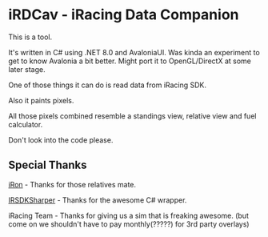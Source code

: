 # iRDCav - iRacing Data Companion
This is a tool.

It's written in C# using .NET 8.0 and AvaloniaUI. Was kinda an experiment to get to know Avalonia a bit better. Might port it to OpenGL/DirectX at some later stage.

One of those things it can do is read data from iRacing SDK.

Also it paints pixels.

All those pixels combined resemble a standings view, relative view and fuel calculator.

Don't look into the code please.

## Special Thanks
[iRon](https://github.com/lespalt/iRon/) - Thanks for those relatives mate.

[IRSDKSharper](https://github.com/mherbold/IRSDKSharper) - Thanks for the awesome C# wrapper.

iRacing Team - Thanks for giving us a sim that is freaking awesome. (but come on we shouldn't have to pay monthly(?????) for 3rd party overlays)
